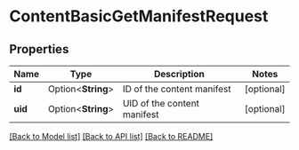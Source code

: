 # ContentBasicGetManifestRequest

## Properties

Name | Type | Description | Notes
------------ | ------------- | ------------- | -------------
**id** | Option<**String**> | ID of the content manifest | [optional]
**uid** | Option<**String**> | UID of the content manifest | [optional]

[[Back to Model list]](../README.md#documentation-for-models) [[Back to API list]](../README.md#documentation-for-api-endpoints) [[Back to README]](../README.md)


